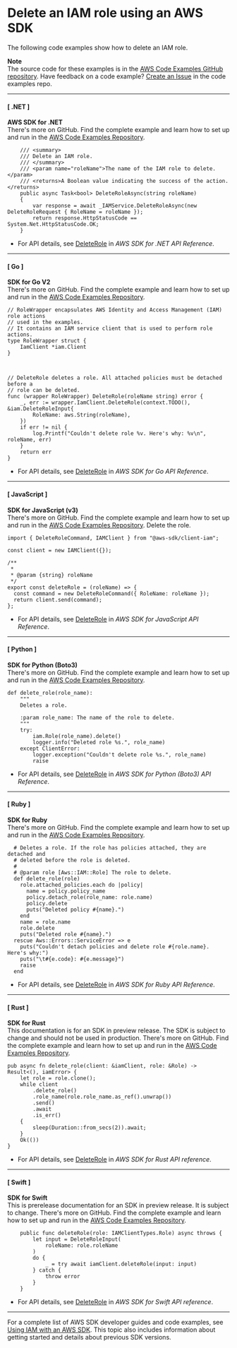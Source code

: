 # Delete an IAM role using an AWS SDK<a name="example_iam_DeleteRole_section"></a>

The following code examples show how to delete an IAM role\.

**Note**  
The source code for these examples is in the [AWS Code Examples GitHub repository](https://github.com/awsdocs/aws-doc-sdk-examples)\. Have feedback on a code example? [Create an Issue](https://github.com/awsdocs/aws-doc-sdk-examples/issues/new/choose) in the code examples repo\. 

------
#### [ \.NET ]

**AWS SDK for \.NET**  
 There's more on GitHub\. Find the complete example and learn how to set up and run in the [AWS Code Examples Repository](https://github.com/awsdocs/aws-doc-sdk-examples/tree/main/dotnetv3/IAM#code-examples)\. 
  

```
    /// <summary>
    /// Delete an IAM role.
    /// </summary>
    /// <param name="roleName">The name of the IAM role to delete.</param>
    /// <returns>A Boolean value indicating the success of the action.</returns>
    public async Task<bool> DeleteRoleAsync(string roleName)
    {
        var response = await _IAMService.DeleteRoleAsync(new DeleteRoleRequest { RoleName = roleName });
        return response.HttpStatusCode == System.Net.HttpStatusCode.OK;
    }
```
+  For API details, see [DeleteRole](https://docs.aws.amazon.com/goto/DotNetSDKV3/iam-2010-05-08/DeleteRole) in *AWS SDK for \.NET API Reference*\. 

------
#### [ Go ]

**SDK for Go V2**  
 There's more on GitHub\. Find the complete example and learn how to set up and run in the [AWS Code Examples Repository](https://github.com/awsdocs/aws-doc-sdk-examples/tree/main/gov2/iam#code-examples)\. 
  

```
// RoleWrapper encapsulates AWS Identity and Access Management (IAM) role actions
// used in the examples.
// It contains an IAM service client that is used to perform role actions.
type RoleWrapper struct {
	IamClient *iam.Client
}



// DeleteRole deletes a role. All attached policies must be detached before a
// role can be deleted.
func (wrapper RoleWrapper) DeleteRole(roleName string) error {
	_, err := wrapper.IamClient.DeleteRole(context.TODO(), &iam.DeleteRoleInput{
		RoleName: aws.String(roleName),
	})
	if err != nil {
		log.Printf("Couldn't delete role %v. Here's why: %v\n", roleName, err)
	}
	return err
}
```
+  For API details, see [DeleteRole](https://pkg.go.dev/github.com/aws/aws-sdk-go-v2/service/iam#Client.DeleteRole) in *AWS SDK for Go API Reference*\. 

------
#### [ JavaScript ]

**SDK for JavaScript \(v3\)**  
 There's more on GitHub\. Find the complete example and learn how to set up and run in the [AWS Code Examples Repository](https://github.com/awsdocs/aws-doc-sdk-examples/tree/main/javascriptv3/example_code/iam#code-examples)\. 
Delete the role\.  

```
import { DeleteRoleCommand, IAMClient } from "@aws-sdk/client-iam";

const client = new IAMClient({});

/**
 *
 * @param {string} roleName
 */
export const deleteRole = (roleName) => {
  const command = new DeleteRoleCommand({ RoleName: roleName });
  return client.send(command);
};
```
+  For API details, see [DeleteRole](https://docs.aws.amazon.com/AWSJavaScriptSDK/v3/latest/clients/client-iam/classes/deleterolecommand.html) in *AWS SDK for JavaScript API Reference*\. 

------
#### [ Python ]

**SDK for Python \(Boto3\)**  
 There's more on GitHub\. Find the complete example and learn how to set up and run in the [AWS Code Examples Repository](https://github.com/awsdocs/aws-doc-sdk-examples/tree/main/python/example_code/iam#code-examples)\. 
  

```
def delete_role(role_name):
    """
    Deletes a role.

    :param role_name: The name of the role to delete.
    """
    try:
        iam.Role(role_name).delete()
        logger.info("Deleted role %s.", role_name)
    except ClientError:
        logger.exception("Couldn't delete role %s.", role_name)
        raise
```
+  For API details, see [DeleteRole](https://docs.aws.amazon.com/goto/boto3/iam-2010-05-08/DeleteRole) in *AWS SDK for Python \(Boto3\) API Reference*\. 

------
#### [ Ruby ]

**SDK for Ruby**  
 There's more on GitHub\. Find the complete example and learn how to set up and run in the [AWS Code Examples Repository](https://github.com/awsdocs/aws-doc-sdk-examples/tree/main/ruby/example_code/iam#code-examples)\. 
  

```
  # Deletes a role. If the role has policies attached, they are detached and
  # deleted before the role is deleted.
  #
  # @param role [Aws::IAM::Role] The role to delete.
  def delete_role(role)
    role.attached_policies.each do |policy|
      name = policy.policy_name
      policy.detach_role(role_name: role.name)
      policy.delete
      puts("Deleted policy #{name}.")
    end
    name = role.name
    role.delete
    puts("Deleted role #{name}.")
  rescue Aws::Errors::ServiceError => e
    puts("Couldn't detach policies and delete role #{role.name}. Here's why:")
    puts("\t#{e.code}: #{e.message}")
    raise
  end
```
+  For API details, see [DeleteRole](https://docs.aws.amazon.com/goto/SdkForRubyV3/iam-2010-05-08/DeleteRole) in *AWS SDK for Ruby API Reference*\. 

------
#### [ Rust ]

**SDK for Rust**  
This documentation is for an SDK in preview release\. The SDK is subject to change and should not be used in production\.
 There's more on GitHub\. Find the complete example and learn how to set up and run in the [AWS Code Examples Repository](https://github.com/awsdocs/aws-doc-sdk-examples/tree/main/rust_dev_preview/iam#code-examples)\. 
  

```
pub async fn delete_role(client: &iamClient, role: &Role) -> Result<(), iamError> {
    let role = role.clone();
    while client
        .delete_role()
        .role_name(role.role_name.as_ref().unwrap())
        .send()
        .await
        .is_err()
    {
        sleep(Duration::from_secs(2)).await;
    }
    Ok(())
}
```
+  For API details, see [DeleteRole](https://docs.rs/releases/search?query=aws-sdk) in *AWS SDK for Rust API reference*\. 

------
#### [ Swift ]

**SDK for Swift**  
This is prerelease documentation for an SDK in preview release\. It is subject to change\.
 There's more on GitHub\. Find the complete example and learn how to set up and run in the [AWS Code Examples Repository](https://github.com/awsdocs/aws-doc-sdk-examples/tree/main/swift/example_code/iam#code-examples)\. 
  

```
    public func deleteRole(role: IAMClientTypes.Role) async throws {
        let input = DeleteRoleInput(
            roleName: role.roleName
        )
        do {
            _ = try await iamClient.deleteRole(input: input)
        } catch {
            throw error
        }
    }
```
+  For API details, see [DeleteRole](https://awslabs.github.io/aws-sdk-swift/reference/0.x) in *AWS SDK for Swift API reference*\. 

------

For a complete list of AWS SDK developer guides and code examples, see [Using IAM with an AWS SDK](sdk-general-information-section.md)\. This topic also includes information about getting started and details about previous SDK versions\.